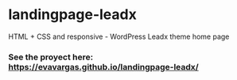 # landingpage-leadx
HTML + CSS and responsive - WordPress Leadx theme home page
### See the proyect here: https://evavargas.github.io/landingpage-leadx/
